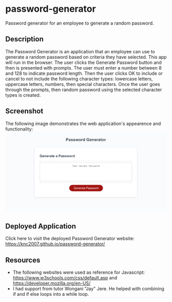 # password-generator
Password generator for an employee to generate a random password.

## Description
 The Password Generator is an application that an employee can use to generate a random password based on criteria they have selected. This app will run in the browser. The user clicks the Generate Password button and then is presented with prompts. The user must enter a number between 8 and 128 to indicate password length. Then the user clicks OK to include or cancel to not include the following character types: lowercase letters, uppercase letters, numbers, then special characters. Once the user goes through the prompts, then random password using the selected character types is created.

## Screenshot
The following image demonstrates the web application's appearence and functionality:
![The screen instructs the user to Generate a Password by clicking a red button that says generate password. After a series of prompts, the desired random password will be shown in the textbox.](./assets/screenshot%20pswd%20generator.png)

## Deployed Application
Click here to visit the deployed Password Generator website: https://knc2007.github.io/password-generator/ 

## Resources
- The following websites were used as reference for Javascript: https://www.w3schools.com/css/default.asp and https://developer.mozilla.org/en-US/
- I had support from tutor Wongani "Jay" Jere. He helped with combining if and if else loops into a while loop.